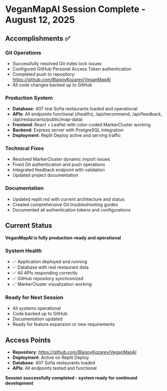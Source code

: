 # VeganMapAI Session Complete - August 12, 2025

## Accomplishments ✅

### Git Operations
- Successfully resolved Git index lock issues
- Configured GitHub Personal Access Token authentication
- Completed push to repository: https://github.com/BlagoyKozarev/VeganMapAI
- All code changes backed up to GitHub

### Production System
- **Database**: 407 real Sofia restaurants loaded and operational
- **APIs**: All endpoints functional (/healthz, /api/recommend, /api/feedback, /api/restaurants/public/map-data)
- **Frontend**: React + Leaflet with color-coded MarkerCluster working
- **Backend**: Express server with PostgreSQL integration
- **Deployment**: Replit Deploy active and serving traffic

### Technical Fixes
- Resolved MarkerCluster dynamic import issues
- Fixed Git authentication and push operations
- Integrated feedback endpoint with validation
- Updated project documentation

### Documentation
- Updated replit.md with current architecture and status
- Created comprehensive Git troubleshooting guides
- Documented all authentication tokens and configurations

## Current Status
**VeganMapAI is fully production-ready and operational**

### System Health
- ✅ Application deployed and running
- ✅ Database with real restaurant data
- ✅ All APIs responding correctly
- ✅ GitHub repository synchronized
- ✅ MarkerCluster visualization working

### Ready for Next Session
- All systems operational
- Code backed up to GitHub
- Documentation updated
- Ready for feature expansion or new requirements

## Access Points
- **Repository**: https://github.com/BlagoyKozarev/VeganMapAI
- **Deployment**: Active on Replit Deploy
- **Database**: 407 Sofia restaurants loaded
- **APIs**: All endpoints tested and functional

**Session successfully completed - system ready for continued development**
